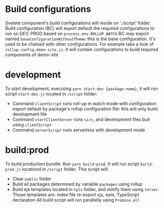 # Build configurations
Svelete component's build configurations will reside on './script' folder. 
Build configuration (BC) will export default the required configurations to run on DEV, PROD based on `process.env.ROLLUP_WATCH`
BC may export named `baseConfigurationWithoutTheme`: this is the base configuration. It's used to be chained with other configurations. For example take a look of `rollup.config.demo-site.js`. It will contain configurations to build required components of demo-site

# development
To start development, executing `yarn start-dev {package-name}`, it will run script `start-dev.js` located in `/script` folder:
- Command `clientScript` runs roll-up in watch mode with configuration export default by package's rollup configuration file: this will only build development file
- Command `startClientServer` runs `sirv`, and development files buit using `clientScript`
- Command `serverScript`  runs serverless with development mode

# build:prod
To build production bundle. Run `yarn build:prod`. It will run script `build-prod.js` locationd in `/script` folder. This script will:
- Clear `public` folder
- Build all packages determined by variable `packages` using rollup
- Build ejs templates located in `tpls` folder, and minify them using `terser`. Those templates are: index file re-export cjs, esm, TypeScript declaration
All build script will run parallelly using `Promise.all`


